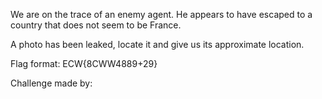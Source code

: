 We are on the trace of an enemy agent. He appears to have escaped to a country that does not seem to be France.

A photo has been leaked, locate it and give us its approximate location.

Flag format: ECW{8CWW4889+29}

Challenge made by:
